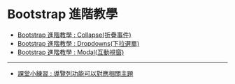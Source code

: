 # Bootstrap 進階教學
+ [Bootstrap 進階教學 : Collapse(折疊事件)](072001.html)
+ [Bootstrap 進階教學 : Dropdowns(下拉選單)](072002.html)
+ [Bootstrap 進階教學 : Modal(互動視窗)](072004.html)

***
+ [課堂小練習 : 導覽列功能可以對應相關主題](072003.html)